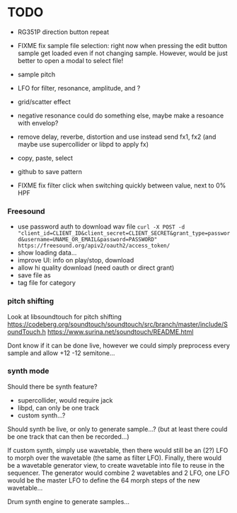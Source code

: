 # TODO

- RG351P direction button repeat
- FIXME fix sample file selection: right now when pressing the edit button sample get loaded even if not changing sample. However, would be just better to open a modal to select file!

- sample pitch
- LFO for filter, resonance, amplitude, and ?
- grid/scatter effect
- negative resonance could do something else, maybe make a resoance with envelop?
- remove delay, reverbe, distortion and use instead send fx1, fx2 (and maybe use supercollider or libpd to apply fx)
- copy, paste, select
- github to save pattern
- FIXME fix filter click when switching quickly between value, next to 0% HPF

### Freesound

- use password auth to download wav file `curl -X POST -d "client_id=CLIENT_ID&client_secret=CLIENT_SECRET&grant_type=password&username=UNAME_OR_EMAIL&password=PASSWORD" https://freesound.org/apiv2/oauth2/access_token/`
- show loading data...
- improve UI: info on play/stop, download
- allow hi quality download (need oauth or direct grant)
- save file as
- tag file for category

### pitch shifting

Look at libsoundtouch for pitch shifting
https://codeberg.org/soundtouch/soundtouch/src/branch/master/include/SoundTouch.h
https://www.surina.net/soundtouch/README.html

Dont know if it can be done live, however we could simply preprocess every sample and allow +12 -12 semitone...

### synth mode

Should there be synth feature?
- supercollider, would require jack
- libpd, can only be one track
- custom synth...?

Should synth be live, or only to generate sample...? (but at least there could be one track that can then be recorded...)

If custom synth, simply use wavetable, then there would still be an (2?) LFO to morph over the wavetable (the same as filter LFO).
Finally, there would be a wavetable generator view, to create wavetable into file to reuse in the sequencer. The generator would combine 2 wavetables and 2 LFO, one LFO would be the master LFO to define the 64 morph steps of the new wavetable...

Drum synth engine to generate samples...
